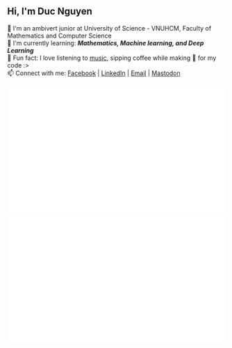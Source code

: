 ## Hi, I'm Duc Nguyen

:book: I'm an ambivert junior at University of Science - VNUHCM, Faculty of Mathematics and Computer Science </br>
:seedling: I'm currently learning: ***Mathematics, Machine learning, and Deep Learning*** </br>
:dizzy: Fun fact: I love listening to [music](https://soundcloud.com/ngntrgduc), sipping coffee while making :bug: for my code :> </br>
:mailbox: Connect with me: [Facebook](https://fb.com/nguyenduc1511) | [LinkedIn](https://www.linkedin.com/in/ngntrgduc/) | [Email](mailto:trungducnguyen1511@gmail.com) | [Mastodon](https://mathstodon.xyz/@ngntrgduc)

<div width="100%" align="center">
  <img src="https://github.com/ngntrgduc/github-stats/blob/master/generated/overview.svg">
  <img src="https://github.com/ngntrgduc/github-stats/blob/master/generated/languages.svg">
